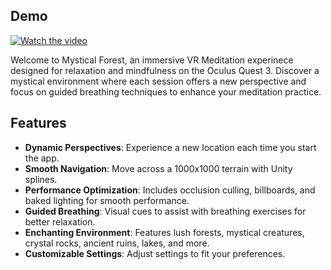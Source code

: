 ## Demo

[![Watch the video](https://github.com/user-attachments/assets/1be4dce4-b1b2-40cc-866a-1441b7945b05)](https://www.youtube.com/watch?v=Ye2SrpA48Dg)

Welcome to Mystical Forest, an immersive VR Meditation experinece designed for relaxation and mindfulness on the Oculus Quest 3. Discover a mystical environment where each session offers a new perspective and focus on guided breathing techniques to enhance your meditation practice.

## Features

- **Dynamic Perspectives**: Experience a new location each time you start the app.
- **Smooth Navigation**: Move across a 1000x1000 terrain with Unity splines.
- **Performance Optimization**: Includes occlusion culling, billboards, and baked lighting for smooth performance.
- **Guided Breathing**: Visual cues to assist with breathing exercises for better relaxation.
- **Enchanting Environment**: Features lush forests, mystical creatures, crystal rocks, ancient ruins, lakes, and more.
- **Customizable Settings**: Adjust settings to fit your preferences.
